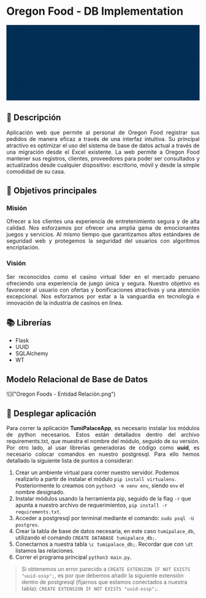 # Oregon Food - DB Implementation

<img src="./src/neuro_pump.gif">


## 📝 Descripción
<p align="justify">
Aplicación web que permite al personal de Oregon Food registrar sus pedidos de manera eficaz a través de una interfaz intuitiva. Su principal atractivo es optimizar el uso del sistema de base de datos actual a través de una migración desde el Excel existente. La web permite a Oregon Food mantener sus registros, clientes, proveedores para poder ser consultados y actualizados desde cualquier dispositivo: escritorio, móvil y desde la simple comodidad de su casa.
</p>


## 📌 Objetivos principales
### Misión
<p align="justify">
    Ofrecer a los clientes una experiencia de entretenimiento segura y de alta calidad. Nos esforzamos por ofrecer una amplia gama de emocionantes juegos y servicios. Al mismo tiempo que garantizamos altos   estándares de seguridad web y protegemos la seguridad del usuarios con algoritmos encriptación.
</p>


### Visión
<p align="justify">
    Ser reconocidos como el casino virtual lider en el mercado peruano ofreciendo una experiencia de juego única y segura. Nuestro objetivo es favorecer al usuario con ofertas y bonificaciones atractivas y una atención excepcional. Nos esforzamos por estar a la vanguardia en tecnología e innovación de la industria de casinos en línea.
</p>


## 📚 Librerías
- Flask
- UUID
- SQLAlchemy
- WT

## Modelo Relacional de Base de Datos
![]("Oregon Foods - Entidad Relación.png")

## 🚀 Desplegar aplicación
<p align="justify">
    Para correr la aplicación <strong>TumiPalaceApp</strong>, es necesario instalar los módulos de python necesarios. Estos están detallados dentro del archivo requirements.txt, que muestra el nombre del módulo, seguido de su versión. Por otro lado, al usar librerías generadoras de código como <strong>uuid</strong>, es necesario colocar comandos en nuestro postgresql. Para ello hemos detallado la siguiente lista de puntos a considerar:
</p>


1. Crear un ambiente virtual para correr nuestro servidor. Podemos realizarlo a partir de instalar el módulo `pip install virtualenv`. Posteriormente lo creamos con `python3 -m venv env`, siendo `env` el nombre designado.
2. Instalar módulos usando la herramienta pip, seguido de la flag `-r` que apunta a nuestro archivo de requerimientos, `pip install -r requirements.txt`.
3. Acceder a postgresql por terminal mediante el comando: `sudo psql -U postgres`.
4. Crear la tabla de base de datos necesaria, en este caso `tumipalace_db`, utilizando el comando `CREATE DATABASE tumipalace_db;`.
5. Conectarnos a nuestra tabla `\c tumipalace_db;`. Recordar que con `\dt` listamos las relaciones.
6. Correr el programa principal `python3 main.py`.


> Si obtenemos un error parecido a `CREATE EXTENSION IF NOT EXISTS "uuid-ossp";`, es por que debemos añadir la siguiente extensión dentro de postgresql (fijarnos que estamos conectados a nuestra tabla): `CREATE EXTENSION IF NOT EXISTS "uuid-ossp";`.